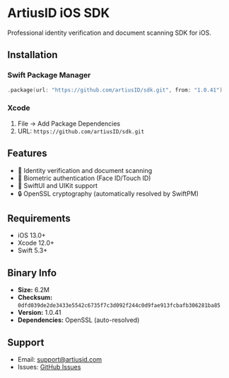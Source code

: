# ArtiusID iOS SDK

Professional identity verification and document scanning SDK for iOS.

## Installation

### Swift Package Manager
```swift
.package(url: "https://github.com/artiusID/sdk.git", from: "1.0.41")
```

### Xcode
1. File → Add Package Dependencies
2. URL: `https://github.com/artiusID/sdk.git`

## Features

- 📱 Identity verification and document scanning
- 🔐 Biometric authentication (Face ID/Touch ID)
- 🎨 SwiftUI and UIKit support
- 🔒 OpenSSL cryptography (automatically resolved by SwiftPM)

## Requirements

- iOS 13.0+
- Xcode 12.0+
- Swift 5.3+

## Binary Info

- **Size:** 6.2M
- **Checksum:** `0dfd039de2de3433e5542c6735f7c3d092f244c0d9fae913fcbafb306281ba85`
- **Version:** 1.0.41
- **Dependencies:** OpenSSL (auto-resolved)

## Support

- Email: support@artiusid.com
- Issues: [GitHub Issues](https://github.com/artiusID/sdk/issues)
